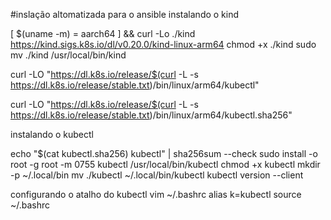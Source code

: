 #inslação altomatizada para o ansible
instalando o kind

[ $(uname -m) = aarch64 ] && curl -Lo ./kind https://kind.sigs.k8s.io/dl/v0.20.0/kind-linux-arm64
chmod +x ./kind
sudo mv ./kind /usr/local/bin/kind

   curl -LO "https://dl.k8s.io/release/$(curl -L -s https://dl.k8s.io/release/stable.txt)/bin/linux/arm64/kubectl"

   curl -LO "https://dl.k8s.io/release/$(curl -L -s https://dl.k8s.io/release/stable.txt)/bin/linux/arm64/kubectl.sha256"

instalando o kubectl

echo "$(cat kubectl.sha256)  kubectl" | sha256sum --check
sudo install -o root -g root -m 0755 kubectl /usr/local/bin/kubectl
chmod +x kubectl
mkdir -p ~/.local/bin
mv ./kubectl ~/.local/bin/kubectl
kubectl version --client

configurando o atalho do kubectl
vim ~/.bashrc
alias k=kubectl
source ~/.bashrc
